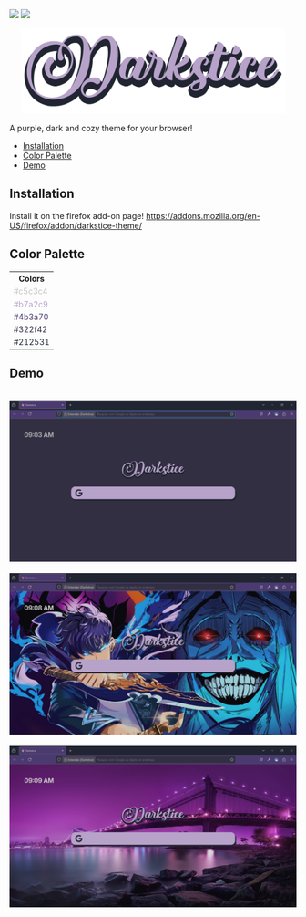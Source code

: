 ![](https://img.shields.io/badge/license-GPLv3-orange.svg)
![](https://tokei.rs/b1/github/MosukaSan/Darkstice_Firefox?category=code)

<div align=center>
    <img src="images/Darkstice_Logo_Light.png" height=150px>
</div>

A purple, dark and cozy theme for your browser!

- [Installation](#installation)
- [Color Palette](#color-palette)
- [Demo](#demo)

## Installation
Install it on the firefox add-on page!
https://addons.mozilla.org/en-US/firefox/addon/darkstice-theme/

## Color Palette
<table>
    <tr>
        <th>Colors</th>
    </tr>
    <tr>
        <td style="color: #c5c3c4">#c5c3c4</td>
    </tr>
    <tr>
        <td style="color: #b7a2c9">#b7a2c9</td>
    </tr>
    <tr>
        <td style="color: #4b3a70">#4b3a70</td>
    </tr>
    <tr>
        <td style="color: #322f42">#322f42</td>
    </tr>
    <tr>
        <td style="color: #212531">#212531</td>
    </tr>
</table>

## Demo
<br>
<div align=center>
    <img src="images/Demo_1.png">
</div>
<br>
<div align=center>
    <img src="images/Demo_2.png">
</div>
<br>
<div align=center>
    <img src="images/Demo_3.png">
</div>

